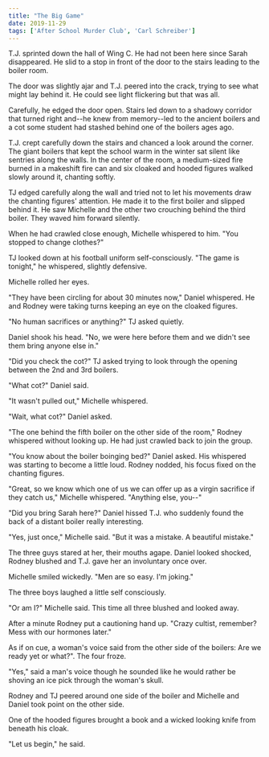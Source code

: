 ```yaml
---
title: "The Big Game"
date: 2019-11-29
tags: ['After School Murder Club', 'Carl Schreiber']
---
```


T.J. sprinted down the hall of Wing C. He had not been here since Sarah disappeared. He slid to a stop in front of the door to the stairs leading to the boiler room.

The door was slightly ajar and T.J. peered into the crack, trying to see what might lay behind it. He could see light flickering but that was all.

Carefully, he edged the door open. Stairs led down to a shadowy corridor that turned right and--he knew from memory--led to the ancient boilers and a cot some student had stashed behind one of the boilers ages ago.

T.J. crept carefully down the stairs and chanced a look around the corner. The giant boilers that kept the school warm in the winter sat silent like sentries along the walls. In the center of the room, a medium-sized fire burned in a makeshift fire can and six cloaked and hooded figures walked slowly around it, chanting softly.

TJ edged carefully along the wall and tried not to let his movements draw the chanting figures' attention. He made it to the first boiler and slipped behind it. He saw Michelle and the other two crouching behind the third boiler. They waved him forward silently.

When he had crawled close enough, Michelle whispered to him. "You stopped to change clothes?"

TJ looked down at his football uniform self-consciously. "The game is tonight," he whispered, slightly defensive.

Michelle rolled her eyes.

"They have been circling for about 30 minutes now," Daniel whispered. He and Rodney were taking turns keeping an eye on the cloaked figures.

"No human sacrifices or anything?" TJ asked quietly.

Daniel shook his head. "No, we were here before them and we didn't see them bring anyone else in."

"Did you check the cot?" TJ asked trying to look through the opening between the 2nd and 3rd boilers.

"What cot?" Daniel said.

"It wasn't pulled out," Michelle whispered.

"Wait, what cot?" Daniel asked.

"The one behind the fifth boiler on the other side of the room," Rodney whispered without looking up. He had just crawled back to join the group.

"You know about the boiler boinging bed?" Daniel asked. His whispered was starting to become a little loud. Rodney nodded, his focus fixed on the chanting figures.

"Great, so we know which one of us we can offer up as a virgin sacrifice if they catch us," Michelle whispered. "Anything else, you--"

"Did you bring Sarah here?" Daniel hissed T.J. who suddenly found the back of a distant boiler really interesting.

"Yes, just once," Michelle said. "But it was a mistake. A beautiful mistake."

The three guys stared at her, their mouths agape. Daniel looked shocked, Rodney blushed and T.J. gave her an involuntary once over.

Michelle smiled wickedly. "Men are so easy. I'm joking."

The three boys laughed a little self consciously.

"Or am I?" Michelle said. This time all three blushed and looked away.

After a minute Rodney put a cautioning hand up. "Crazy cultist, remember? Mess with our hormones later."

As if on cue, a woman's voice said from the other side of the boilers: Are we ready yet or what?". The four froze.

"Yes," said a man's voice though he sounded like he would rather be shoving an ice pick through the woman's skull.

Rodney and TJ peered around one side of the boiler and Michelle and Daniel took point on the other side.

One of the hooded figures brought a book and a wicked looking knife from beneath his cloak.

"Let us begin," he said.
